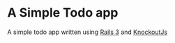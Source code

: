A Simple Todo app
=================

A simple todo app written using [Rails 3](http://rubyonrails.org) and [KnockoutJs](http://knockoutjs.com)

